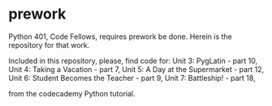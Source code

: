 # prework
Python 401, Code Fellows, requires prework be done. Herein is the repository for that work.

Included in this repository, please, find code for: 
Unit 3: PygLatin - part 10,
Unit 4: Taking a Vacation - part 7, 
Unit 5: A Day at the Supermarket - part 12, 
Unit 6: Student Becomes the Teacher - part 9, 
Unit 7: Battleship! - part 18, 

from the codecademy Python tutorial.
